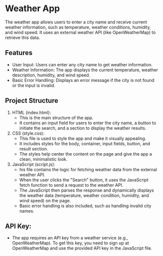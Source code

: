 # Weather App
The weather app allows users to enter a city name and receive current weather information, such as temperature, weather conditions, humidity, and wind speed. It uses an external weather API (like OpenWeatherMap) to retrieve this data.


## Features
- User Input: Users can enter any city name to get weather information.
- Weather Information: The app displays the current temperature, weather description, humidity, and wind speed.
- Basic Error Handling: Displays an error message if the city is not found or the input is invalid.

## Project Structure
1. HTML (index.html):
   - This is the main structure of the app.
   - It contains an input field for users to enter the city name, a button to initiate the search, and a section to display the weather results.
2. CSS (style.css):
   - This file is used to style the app and make it visually appealing.
   - It includes styles for the body, container, input fields, button, and result section.
   - The styles help center the content on the page and give the app a clean, minimalistic look.
3. JavaScript (script.js):
   - his file contains the logic for fetching weather data from the external weather API.
   - When the user clicks the "Search" button, it uses the JavaScript fetch function to send a request to the weather API.
   - The JavaScript then parses the response and dynamically displays the weather data (temperature, weather condition, humidity, and wind speed) on the page.
   - Basic error handling is also included, such as handling invalid city names.


## API Key:
- The app requires an API key from a weather service (e.g., OpenWeatherMap). To get this key, you need to sign up at OpenWeatherMap and use the provided API key in the JavaScript file.
     
   
